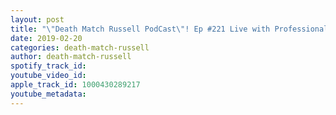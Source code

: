 ```yaml
---
layout: post
title: "\"Death Match Russell PodCast\"! Ep #221 Live with Professional Wrestler Brian PillmanJr Tune in!"
date: 2019-02-20
categories: death-match-russell
author: death-match-russell
spotify_track_id: 
youtube_video_id: 
apple_track_id: 1000430289217
youtube_metadata: 
---
```

